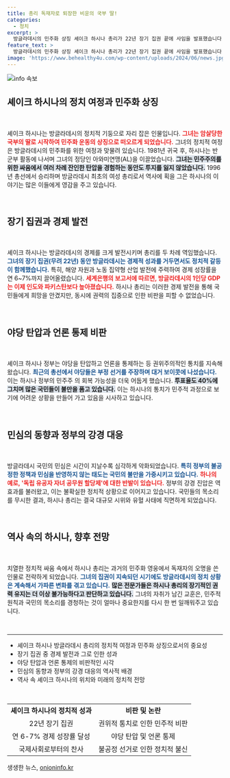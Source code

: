 ```yaml
---
title: 총리 독재자로 퇴장한 비운의 국부 딸!
categories:
  - 정치
excerpt: >
  방글라데시의 민주화 상징 셰이크 하시나 총리가 22년 장기 집권 끝에 사임을 발표했습니다. 권위주의 통치와 야당 탄압으로 국민의 신뢰를 잃고 유혈 사태 속에 퇴진한 그의 이야기를 담았습니다!
feature_text: >
  방글라데시의 민주화 상징 셰이크 하시나 총리가 22년 장기 집권 끝에 사임을 발표했습니다. 권위주의 통치와 야당 탄압으로 국민의 신뢰를 잃고 유혈 사태 속에 퇴진한 그의 이야기를 담았습니다!
image: 'https://www.behealthy4u.com/wp-content/uploads/2024/06/news.jpg'
---
```


<p><img src="https://www.behealthy4u.com/wp-content/uploads/2024/06/news.jpg" alt="info 속보" /></p>

<h2 data-ke-size="size26">셰이크 하시나의 정치 여정과 민주화 상징</h2>

<p data-ke-size="size16">&nbsp;</p>

<p>셰이크 하시나는 방글라데시의 정치적 기둥으로 자리 잡은 인물입니다. <b><span style="color: #ee2323;">그녀는 암살당한 국부의 딸로 시작하여 민주화 운동의 상징으로 떠오르게 되었습니다.</span></b> 그녀의 정치적 여정은 방글라데시의 민주화를 위한 여정과 맞물려 있습니다. 1981년 귀국 후, 하시나는 반군부 활동에 나서며 그녀의 정당인 아와미연맹(AL)을 이끌었습니다. <b><span style="background-color: #21538527;">그녀는 민주주의를 위한 싸움에서 여러 차례 잔인한 탄압을 경험하는 동안도 투지를 잃지 않았습니다.</span></b> 1996년 총선에서 승리하며 방글라데시 최초의 여성 총리로서 역사에 획을 그은 하시나의 이야기는 많은 이들에게 영감을 주고 있습니다. </p>

<p data-ke-size="size16">&nbsp;</p>

<h2 data-ke-size="size26">장기 집권과 경제 발전</h2>

<p data-ke-size="size16">&nbsp;</p>

<p>셰이크 하시나는 방글라데시의 경제를 크게 발전시키며 총리를 두 차례 역임했습니다. <b><span style="color: #1a5490;">그녀의 장기 집권(무려 22년) 동안 방글라데시는 경제적 성과를 거두면서도 정치적 갈등이 함께했습니다.</span></b> 특히, 해양 자원과 노동 집약형 산업 발전에 주력하여 경제 성장률을 연 6~7%까지 끌어올렸습니다. <b><span style="color: #ee2323;">세계은행의 보고서에 따르면, 방글라데시의 1인당 GDP는 이제 인도와 파키스탄보다 높아졌습니다.</span></b> 하시나 총리는 이러한 경제 발전을 통해 국민들에게 희망을 안겼지만, 동시에 권력의 집중으로 인한 비판을 피할 수 없었습니다.</p>

<p data-ke-size="size16">&nbsp;</p>

<h2 data-ke-size="size26">야당 탄압과 언론 통제 비판</h2>

<p data-ke-size="size16">&nbsp;</p>

<p>셰이크 하시나 정부는 야당을 탄압하고 언론을 통제하는 등 권위주의적인 통치를 지속해왔습니다. <b><span style="color: #1a5490;">최근의 총선에서 야당들은 부정 선거를 주장하며 대거 보이콧에 나섰습니다.</span></b> 이는 하시나 정부의 민주주 의 회복 가능성을 더욱 어둡게 했습니다. <b><span style="background-color: #21538527;">투표율도 40%에 그치며 많은 국민들이 불만을 품고 있습니다.</span></b> 이는 하시나의 통치가 민주적 과정으로 보기에 어려운 상황을 만들어 가고 있음을 시사하고 있습니다.</p>

<p data-ke-size="size16">&nbsp;</p>

<h2 data-ke-size="size26">민심의 동향과 정부의 강경 대응</h2>

<p data-ke-size="size16">&nbsp;</p>

<p>방글라데시 국민의 민심은 시간이 지날수록 심각하게 악화되었습니다. <b><span style="color: #1a5490;">특히 정부의 불공정한 정책과 민심을 반영하지 않는 태도는 국민의 불만을 가중시키고 있습니다.</span></b> <b><span style="color: #ee2323;">하나의 예로, '독립 유공자 자녀 공무원 할당제'에 대한 반발이 있습니다.</span></b> 정부의 강경 진압은 역효과를 불러왔고, 이는 불확실한 정치적 상황으로 이어지고 있습니다. 국민들의 목소리를 무시한 결과, 하시나 총리는 결국 대규모 시위와 유혈 사태에 직면하게 되었습니다.</p>

<p data-ke-size="size16">&nbsp;</p>

<h2 data-ke-size="size26">역사 속의 하시나, 향후 전망</h2>

<p data-ke-size="size16">&nbsp;</p>

<p>치열한 정치적 싸움 속에서 하시나 총리는 과거의 민주화 영웅에서 독재자의 오명을 쓴 인물로 전락하게 되었습니다. <b><span style="color: #1a5490;">그녀의 집권이 지속되던 시기에도 방글라데시의 정치 상황은 계속해서 가파른 변화를 겪고 있습니다.</span></b> <b><span style="background-color: #21538527;">많은 전문가들은 하시나 총리의 장기적인 권력 유지는 더 이상 불가능하다고 판단하고 있습니다.</span></b> 그녀의 자취가 남긴 교훈은, 민주적 원칙과 국민의 목소리를 경청하는 것이 얼마나 중요한지를 다시 한 번 일깨워주고 있습니다.</p>

<p data-ke-size="size16">&nbsp;</p>

<hr>

<ul>
    <li>셰이크 하시나 방글라데시 총리의 정치적 여정과 민주화 상징으로서의 중요성</li>
    <li>장기 집권 중 경제 발전과 그로 인한 성과</li>
    <li>야당 탄압과 언론 통제의 비판적인 시각</li>
    <li>민심의 동향과 정부의 강경 대응의 역사적 배경</li>
    <li>역사 속 셰이크 하시나의 위치와 미래의 정치적 전망</li>
</ul>

<p data-ke-size="size16">&nbsp;</p>

<table style="width: 100%; border-collapse: collapse;">
    <tbody>
        <tr>
            <td style="text-align: center; height: 17px;"><b>셰이크 하시나의 정치적 성과</b></td>
            <td style="text-align: center; height: 17px;"><b>비판 및 논란</b></td>
        </tr>
        <tr>
            <td style="text-align: center; height: 17px;">22년 장기 집권</td>
            <td style="text-align: center; height: 17px;">권위적 통치로 인한 민주적 비판</td>
        </tr>
        <tr>
            <td style="text-align: center; height: 17px;">연 6-7% 경제 성장률 달성</td>
            <td style="text-align: center; height: 17px;">야당 탄압 및 언론 통제</td>
        </tr>
        <tr>
            <td style="text-align: center; height: 17px;">국제사회로부터의 찬사</td>
            <td style="text-align: center; height: 17px;">불공정 선거로 인한 정치적 불신</td>
        </tr>
    </tbody>
</table>
생생한 뉴스, <a href="https://onioninfo.kr" rel="dofollow">onioninfo.kr</a>


